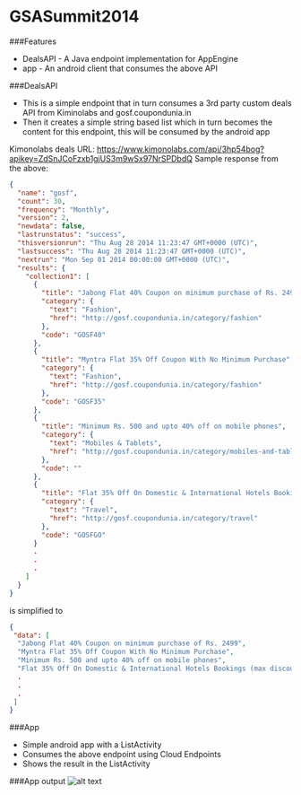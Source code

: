 GSASummit2014
=============

###Features
- DealsAPI - A Java endpoint implementation for AppEngine
- app - An android client that consumes the above API

###DealsAPI
- This is a simple endpoint that in turn consumes a 3rd party custom deals API from Kiminolabs and gosf.coupondunia.in
- Then it creates a simple string based list which in turn becomes the content for this endpoint, this will be consumed by the android app

Kimonolabs deals URL: https://www.kimonolabs.com/api/3hp54bog?apikey=ZdSnJCoFzxb1gjUS3m9wSx97NrSPDbdQ
Sample response from the above:

```json
{
  "name": "gosf",
  "count": 30,
  "frequency": "Monthly",
  "version": 2,
  "newdata": false,
  "lastrunstatus": "success",
  "thisversionrun": "Thu Aug 28 2014 11:23:47 GMT+0000 (UTC)",
  "lastsuccess": "Thu Aug 28 2014 11:23:47 GMT+0000 (UTC)",
  "nextrun": "Mon Sep 01 2014 00:00:00 GMT+0000 (UTC)",
  "results": {
    "collection1": [
      {
        "title": "Jabong Flat 40% Coupon on minimum purchase of Rs. 2499",
        "category": {
          "text": "Fashion",
          "href": "http://gosf.coupondunia.in/category/fashion"
        },
        "code": "GOSF40"
      },
      {
        "title": "Myntra Flat 35% Off Coupon With No Minimum Purchase",
        "category": {
          "text": "Fashion",
          "href": "http://gosf.coupondunia.in/category/fashion"
        },
        "code": "GOSF35"
      },
      {
        "title": "Minimum Rs. 500 and upto 40% off on mobile phones",
        "category": {
          "text": "Mobiles & Tablets",
          "href": "http://gosf.coupondunia.in/category/mobiles-and-tablets"
        },
        "code": ""
      },
      {
        "title": "Flat 35% Off On Domestic & International Hotels Bookings (max discount of Rs 4000/-)",
        "category": {
          "text": "Travel",
          "href": "http://gosf.coupondunia.in/category/travel"
        },
        "code": "GOSFGO"
      }
      .
      .
      .
    ]
  }
}
```

is simplified to 

```json
{
 "data": [
  "Jabong Flat 40% Coupon on minimum purchase of Rs. 2499",
  "Myntra Flat 35% Off Coupon With No Minimum Purchase",
  "Minimum Rs. 500 and upto 40% off on mobile phones",
  "Flat 35% Off On Domestic & International Hotels Bookings (max discount of Rs 4000/-)",
  .
  .
  .
 ]
}
```

###App
- Simple android app with a ListActivity
- Consumes the above endpoint using Cloud Endpoints
- Shows the result in the ListActivity

###App output
![alt text](http://s29.postimg.org/a14hje13b/device_2014_08_28_225710.png "The ListActivity with the deals")
